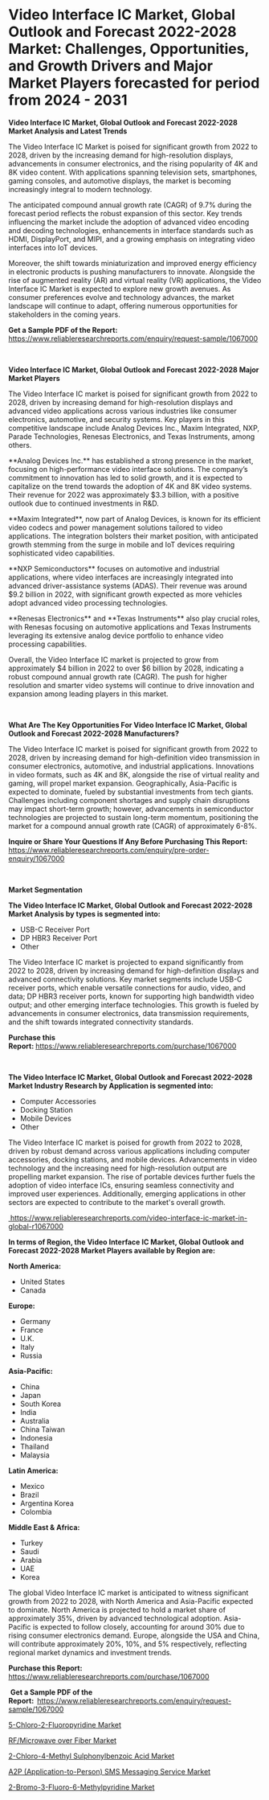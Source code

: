<p><h1>Video Interface IC Market, Global Outlook and Forecast 2022-2028 Market: Challenges, Opportunities, and Growth Drivers and Major Market Players forecasted for period from 2024 - 2031</h1></p><p><strong>Video Interface IC Market, Global Outlook and Forecast 2022-2028 Market Analysis and Latest Trends</strong></p>
<p><p>The Video Interface IC Market is poised for significant growth from 2022 to 2028, driven by the increasing demand for high-resolution displays, advancements in consumer electronics, and the rising popularity of 4K and 8K video content. With applications spanning television sets, smartphones, gaming consoles, and automotive displays, the market is becoming increasingly integral to modern technology.</p><p>The anticipated compound annual growth rate (CAGR) of 9.7% during the forecast period reflects the robust expansion of this sector. Key trends influencing the market include the adoption of advanced video encoding and decoding technologies, enhancements in interface standards such as HDMI, DisplayPort, and MIPI, and a growing emphasis on integrating video interfaces into IoT devices.</p><p>Moreover, the shift towards miniaturization and improved energy efficiency in electronic products is pushing manufacturers to innovate. Alongside the rise of augmented reality (AR) and virtual reality (VR) applications, the Video Interface IC Market is expected to explore new growth avenues. As consumer preferences evolve and technology advances, the market landscape will continue to adapt, offering numerous opportunities for stakeholders in the coming years.</p></p>
<p><strong>Get a Sample PDF of the Report:&nbsp;</strong> <a href="https://www.reliableresearchreports.com/enquiry/request-sample/1067000?utm_campaign=5&utm_medium=2&utm_source=Github&utm_content=ia&utm_term=11102024&utm_id=video-interface-ic-market-global-outlook-and-forecast-2022-2028">https://www.reliableresearchreports.com/enquiry/request-sample/1067000</a></p>
<p>&nbsp;</p>
<p><strong>Video Interface IC Market, Global Outlook and Forecast 2022-2028 Major Market Players</strong></p>
<p><p>The Video Interface IC market is poised for significant growth from 2022 to 2028, driven by increasing demand for high-resolution displays and advanced video applications across various industries like consumer electronics, automotive, and security systems. Key players in this competitive landscape include Analog Devices Inc., Maxim Integrated, NXP, Parade Technologies, Renesas Electronics, and Texas Instruments, among others.</p><p>**Analog Devices Inc.** has established a strong presence in the market, focusing on high-performance video interface solutions. The company’s commitment to innovation has led to solid growth, and it is expected to capitalize on the trend towards the adoption of 4K and 8K video systems. Their revenue for 2022 was approximately $3.3 billion, with a positive outlook due to continued investments in R&D.</p><p>**Maxim Integrated**, now part of Analog Devices, is known for its efficient video codecs and power management solutions tailored to video applications. The integration bolsters their market position, with anticipated growth stemming from the surge in mobile and IoT devices requiring sophisticated video capabilities.</p><p>**NXP Semiconductors** focuses on automotive and industrial applications, where video interfaces are increasingly integrated into advanced driver-assistance systems (ADAS). Their revenue was around $9.2 billion in 2022, with significant growth expected as more vehicles adopt advanced video processing technologies.</p><p>**Renesas Electronics** and **Texas Instruments** also play crucial roles, with Renesas focusing on automotive applications and Texas Instruments leveraging its extensive analog device portfolio to enhance video processing capabilities.</p><p>Overall, the Video Interface IC market is projected to grow from approximately $4 billion in 2022 to over $6 billion by 2028, indicating a robust compound annual growth rate (CAGR). The push for higher resolution and smarter video systems will continue to drive innovation and expansion among leading players in this market.</p></p>
<p>&nbsp;</p>
<p><strong>What Are The Key Opportunities For Video Interface IC Market, Global Outlook and Forecast 2022-2028 Manufacturers?</strong></p>
<p><p>The Video Interface IC market is poised for significant growth from 2022 to 2028, driven by increasing demand for high-definition video transmission in consumer electronics, automotive, and industrial applications. Innovations in video formats, such as 4K and 8K, alongside the rise of virtual reality and gaming, will propel market expansion. Geographically, Asia-Pacific is expected to dominate, fueled by substantial investments from tech giants. Challenges including component shortages and supply chain disruptions may impact short-term growth; however, advancements in semiconductor technologies are projected to sustain long-term momentum, positioning the market for a compound annual growth rate (CAGR) of approximately 6-8%.</p></p>
<p><strong>Inquire or Share Your Questions If Any Before Purchasing This Report:</strong> <a href="https://www.reliableresearchreports.com/enquiry/pre-order-enquiry/1067000?utm_campaign=5&utm_medium=2&utm_source=Github&utm_content=ia&utm_term=11102024&utm_id=video-interface-ic-market-global-outlook-and-forecast-2022-2028">https://www.reliableresearchreports.com/enquiry/pre-order-enquiry/1067000</a></p>
<p>&nbsp;</p>
<p><strong>Market Segmentation</strong></p>
<p><strong>The Video Interface IC Market, Global Outlook and Forecast 2022-2028 Market Analysis by types is segmented into:</strong></p>
<p><ul><li>USB-C Receiver Port</li><li>DP HBR3 Receiver Port</li><li>Other</li></ul></p>
<p><p>The Video Interface IC market is projected to expand significantly from 2022 to 2028, driven by increasing demand for high-definition displays and advanced connectivity solutions. Key market segments include USB-C receiver ports, which enable versatile connections for audio, video, and data; DP HBR3 receiver ports, known for supporting high bandwidth video output; and other emerging interface technologies. This growth is fueled by advancements in consumer electronics, data transmission requirements, and the shift towards integrated connectivity standards.</p></p>
<p><strong>Purchase this Report:&nbsp;</strong><a href="https://www.reliableresearchreports.com/purchase/1067000?utm_campaign=5&utm_medium=2&utm_source=Github&utm_content=ia&utm_term=11102024&utm_id=video-interface-ic-market-global-outlook-and-forecast-2022-2028">https://www.reliableresearchreports.com/purchase/1067000</a></p>
<p>&nbsp;</p>
<p><strong>The Video Interface IC Market, Global Outlook and Forecast 2022-2028 Market Industry Research by Application is segmented into:</strong></p>
<p><ul><li>Computer Accessories</li><li>Docking Station</li><li>Mobile Devices</li><li>Other</li></ul></p>
<p><p>The Video Interface IC market is poised for growth from 2022 to 2028, driven by robust demand across various applications including computer accessories, docking stations, and mobile devices. Advancements in video technology and the increasing need for high-resolution output are propelling market expansion. The rise of portable devices further fuels the adoption of video interface ICs, ensuring seamless connectivity and improved user experiences. Additionally, emerging applications in other sectors are expected to contribute to the market's overall growth.</p></p>
<p><a href="https://www.reliableresearchreports.com/video-interface-ic-market-in-global-r1067000?utm_campaign=5&utm_medium=2&utm_source=Github&utm_content=ia&utm_term=11102024&utm_id=video-interface-ic-market-global-outlook-and-forecast-2022-2028">&nbsp;https://www.reliableresearchreports.com/video-interface-ic-market-in-global-r1067000</a></p>
<p><strong>In terms of Region, the Video Interface IC Market, Global Outlook and Forecast 2022-2028 Market Players available by Region are:</strong></p>
<p>
    <p> <strong> North America: </strong>
        <ul>
            <li>United States</li>
            <li>Canada</li>
        </ul>
        </p> 
    <p> <strong> Europe: </strong>
        <ul>
            <li>Germany</li>
            <li>France</li>
            <li>U.K.</li>
            <li>Italy</li>
            <li>Russia</li>
        </ul>
        </p> 
    <p> <strong> Asia-Pacific: </strong>
        <ul>
            <li>China</li>
            <li>Japan</li>
            <li>South Korea</li>
            <li>India</li>
            <li>Australia</li>
            <li>China Taiwan</li>
            <li>Indonesia</li>
            <li>Thailand</li>
            <li>Malaysia</li>
        </ul>
        </p> 
    <p> <strong> Latin America: </strong>
        <ul>
            <li>Mexico</li>
            <li>Brazil</li>
            <li>Argentina Korea</li>
            <li>Colombia</li>
        </ul>
        </p> 
    <p> <strong> Middle East & Africa: </strong>
        <ul>
            <li>Turkey</li>
            <li>Saudi</li>
            <li>Arabia</li>
            <li>UAE</li>
            <li>Korea</li>
        </ul>
    </p>
    </p>
<p><p>The global Video Interface IC market is anticipated to witness significant growth from 2022 to 2028, with North America and Asia-Pacific expected to dominate. North America is projected to hold a market share of approximately 35%, driven by advanced technological adoption. Asia-Pacific is expected to follow closely, accounting for around 30% due to rising consumer electronics demand. Europe, alongside the USA and China, will contribute approximately 20%, 10%, and 5% respectively, reflecting regional market dynamics and investment trends.</p></p>
<p><strong>Purchase this Report: </strong><a href="https://www.reliableresearchreports.com/purchase/1067000?utm_campaign=5&utm_medium=2&utm_source=Github&utm_content=ia&utm_term=11102024&utm_id=video-interface-ic-market-global-outlook-and-forecast-2022-2028">https://www.reliableresearchreports.com/purchase/1067000</a></p>
<p>&nbsp;<strong>Get a Sample PDF of the Report:&nbsp;&nbsp;</strong><a href="https://www.reliableresearchreports.com/enquiry/request-sample/1067000?utm_campaign=5&utm_medium=2&utm_source=Github&utm_content=ia&utm_term=11102024&utm_id=video-interface-ic-market-global-outlook-and-forecast-2022-2028">https://www.reliableresearchreports.com/enquiry/request-sample/1067000</a></p>
<p><strong></strong></p>
<p><p><a href="https://www.linkedin.com/pulse/5-chloro-2-fluoropyridine-market-size-share-trends-analysis-p6qxf?utm_campaign=5&utm_medium=2&utm_source=Github&utm_content=ia&utm_term=11102024&utm_id=video-interface-ic-market-global-outlook-and-forecast-2022-2028">5-Chloro-2-Fluoropyridine Market</a></p><p><a href="https://issuu.com/reportprime-2/docs/rfmicrowave-over-fiber-market-size-_14c0e406c5f3ef?utm_campaign=5&utm_medium=2&utm_source=Github&utm_content=ia&utm_term=11102024&utm_id=video-interface-ic-market-global-outlook-and-forecast-2022-2028">RF/Microwave over Fiber Market</a></p><p><a href="https://www.linkedin.com/pulse/global-2-chloro-4-methyl-sulphonylbenzoic-acid-industry-research-6g94f?utm_campaign=5&utm_medium=2&utm_source=Github&utm_content=ia&utm_term=11102024&utm_id=video-interface-ic-market-global-outlook-and-forecast-2022-2028">2-Chloro-4-Methyl Sulphonylbenzoic Acid Market</a></p><p><a href="https://issuu.com/reportprime-2/docs/a2p-application-to-person-sms-messa_e3dc13d9a05f82?utm_campaign=5&utm_medium=2&utm_source=Github&utm_content=ia&utm_term=11102024&utm_id=video-interface-ic-market-global-outlook-and-forecast-2022-2028">A2P (Application-to-Person) SMS Messaging Service Market</a></p><p><a href="https://www.linkedin.com/pulse/opportunities-challenges-2-bromo-3-fluoro-6-methylpyridine-market-volcf?utm_campaign=5&utm_medium=2&utm_source=Github&utm_content=ia&utm_term=11102024&utm_id=video-interface-ic-market-global-outlook-and-forecast-2022-2028">2-Bromo-3-Fluoro-6-Methylpyridine Market</a></p></p>